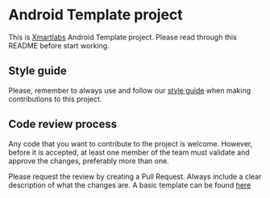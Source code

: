 # Android Template project

This is [Xmartlabs](https://xmartlabs.com) Android Template project.
Please read through this README before start working.

## Style guide

Please, remember to always use and follow our [style guide](https://github.com/xmartlabs/Android-Style-Guide)
when making contributions to this project.

## Code review process

Any code that you want to contribute to the project is welcome. However,
before it is accepted, at least one member of the team must validate and approve
the changes, preferably more than one.

Please request the review by creating a Pull Request. Always include
a clear description of what the changes are. A basic template can be
found [here](.github/PULL_REQUEST_TEMPLATE.md)
